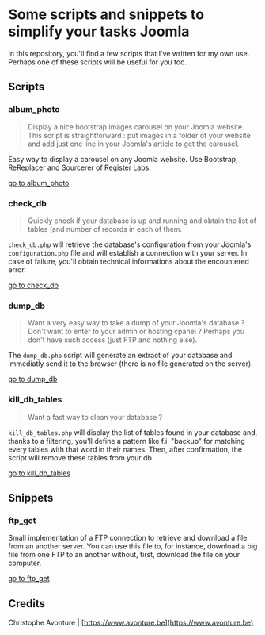 # Some scripts and snippets to simplify your tasks Joomla

In this repository, you'll find a few scripts that I've written for my own use. Perhaps one of these scripts will be useful for you too.

## Scripts

### album_photo

> Display a nice bootstrap images carousel on your Joomla website. This script is straightforward : put images in a folder of your website and add just one line in your Joomla's article to get the carousel.

Easy way to display a carousel on any Joomla website. Use Bootstrap, ReReplacer and Sourcerer of Register Labs.

[go to album_photo](https://github.com/cavo789/joomla_free/tree/master/src/album_photo)

### check_db

> Quickly check if your database is up and running and obtain the list of tables (and number of records in each of them.

`check_db.php` will retrieve the database's configuration from your Joomla's `configuration.php` file and will establish a connection with your server. In case of failure, you'll obtain technical informations about the encountered error.

[go to check_db](https://github.com/cavo789/joomla_free/tree/master/src/check_db)

### dump_db

> Want a very easy way to take a dump of your Joomla's database ? Don't want to enter to your admin or hosting cpanel ? Perhaps you don't have such access (just FTP and nothing else).

The `dump_db.php` script will generate an extract of your database and immediatly send it to the browser (there is no file generated on the server).

[go to dump_db](https://github.com/cavo789/joomla_free/tree/master/src/dump_db)

### kill_db_tables

> Want a fast way to clean your database ?

`kill_db_tables.php` will display the list of tables found in your database and, thanks to a filtering, you'll define a pattern like f.i. "backup" for matching every tables with that word in their names. Then, after confirmation, the script will remove these tables from your db.

[go to kill_db_tables](https://github.com/cavo789/joomla_free/tree/master/src/kill_db_tables)

## Snippets

### ftp_get

Small implementation of a FTP connection to retrieve and download a file from an another server. You can use this file to, for instance, download a big file from one FTP to an another without, first, download the file on your computer.

[go to ftp_get](https://github.com/cavo789/joomla_free/tree/master/src/ftp_get)

## Credits

Christophe Avonture | [https://www.avonture.be](https://www.avonture.be)
